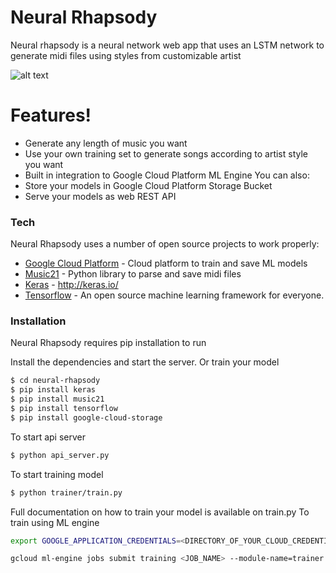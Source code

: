 # Neural Rhapsody
Neural rhapsody is a neural network web app that uses an LSTM network to generate midi files using styles from customizable artist


![alt text](https://www.telegraph.co.uk/content/dam/music/2015-10/Oct29/freddie-mercury-li_1988517a_trans_NvBQzQNjv4BqqQOfaCczG4orCRBni8KzmGpkpi6EAZPmEJ8FOCKQZRw.jpg?imwidth=450)
# Features!
  - Generate any length of music you want
  - Use your own training set to generate songs according to artist style you want
  - Built in integration to Google Cloud Platform ML Engine
You can also:
  - Store your models in Google Cloud Platform Storage Bucket
  - Serve your models as web REST API


### Tech

Neural Rhapsody uses a number of open source projects to work properly:

* [Google Cloud Platform](https://cloud.google.com/) - Cloud platform to train and save  ML models 
* [Music21](http://web.mit.edu/music21/) - Python library to parse and save midi files
* [Keras](http://keras.io/) - http://keras.io/
* [Tensorflow](https://www.tensorflow.org/) - An open source machine learning framework for everyone.

### Installation

Neural Rhapsody requires pip installation to run

Install the dependencies and start the server.
Or train your model

```sh
$ cd neural-rhapsody
$ pip install keras
$ pip install music21
$ pip install tensorflow
$ pip install google-cloud-storage
```
To start api server

```sh
$ python api_server.py
```
To start training model
```sh
$ python trainer/train.py
```
Full documentation on how to train your model is available on train.py
To train using ML engine
```sh
export GOOGLE_APPLICATION_CREDENTIALS=<DIRECTORY_OF_YOUR_CLOUD_CREDENTIALS_JSON>

gcloud ml-engine jobs submit training <JOB_NAME> --module-name=trainer.train --package-path=./trainer --job-dir=<YOUR_GCS_BUCKET> --region=us-central1 --config=trainer/cloudml-gpu.yaml
```


